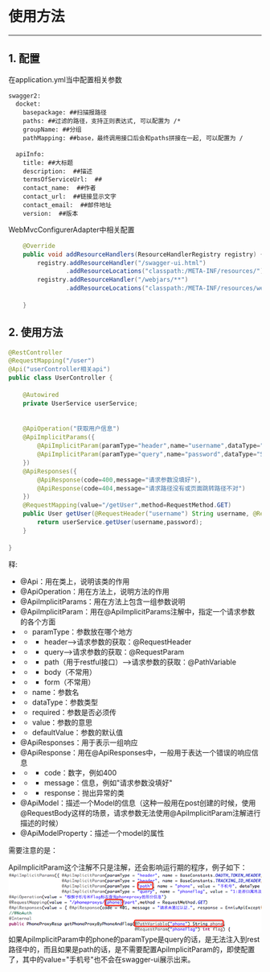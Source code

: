 # 使用方法
- - -
## 1. 配置
在application.yml当中配置相关参数
```
swagger2:
  docket:
    basepackage: ##扫描报路径
    paths: ##过滤的路径，支持正则表达式, 可以配置为 /* 
    groupName: ##分组
    pathMapping: ##base，最终调用接口后会和paths拼接在一起, 可以配置为 / 

  apiInfo:
    title: ##大标题
    description:  ##描述
    termsOfServiceUrl:  ##
    contact_name:  ##作者
    contact_url:  ##链接显示文字
    contact_email:  ##邮件地址
    version:  ##版本
```

WebMvcConfigurerAdapter中相关配置
```java
    @Override
	public void addResourceHandlers(ResourceHandlerRegistry registry) {
		registry.addResourceHandler("/swagger-ui.html")
				.addResourceLocations("classpath:/META-INF/resources/");
		registry.addResourceHandler("/webjars/**")
				.addResourceLocations("classpath:/META-INF/resources/webjars/");

	}
```

## 2. 使用方法

```java
@RestController
@RequestMapping("/user")
@Api("userController相关api")
public class UserController {

    @Autowired
    private UserService userService;
    

    @ApiOperation("获取用户信息")
    @ApiImplicitParams({
        @ApiImplicitParam(paramType="header",name="username",dataType="String",required=true,value="用户的姓名",defaultValue="zhaojigang"),
        @ApiImplicitParam(paramType="query",name="password",dataType="String",required=true,value="用户的密码",defaultValue="wangna")
    })
    @ApiResponses({
        @ApiResponse(code=400,message="请求参数没填好"),
        @ApiResponse(code=404,message="请求路径没有或页面跳转路径不对")
    })
    @RequestMapping(value="/getUser",method=RequestMethod.GET)
    public User getUser(@RequestHeader("username") String username, @RequestParam("password") String password) {
        return userService.getUser(username,password);
    }
   
}
```
释:
* @Api：用在类上，说明该类的作用
* @ApiOperation：用在方法上，说明方法的作用
* @ApiImplicitParams：用在方法上包含一组参数说明
* @ApiImplicitParam：用在@ApiImplicitParams注解中，指定一个请求参数的各个方面
* * paramType：参数放在哪个地方
* * * header-->请求参数的获取：@RequestHeader
* * * query-->请求参数的获取：@RequestParam
* * * path（用于restful接口）-->请求参数的获取：@PathVariable
* * * body（不常用）
* * * form（不常用）
* * name：参数名
* * dataType：参数类型
* * required：参数是否必须传
* * value：参数的意思
* * defaultValue：参数的默认值
* @ApiResponses：用于表示一组响应
* @ApiResponse：用在@ApiResponses中，一般用于表达一个错误的响应信息
* * * code：数字，例如400
* * * message：信息，例如"请求参数没填好"
* * * response：抛出异常的类
* @ApiModel：描述一个Model的信息（这种一般用在post创建的时候，使用@RequestBody这样的场景，请求参数无法使用@ApiImplicitParam注解进行描述的时候）
* @ApiModelProperty：描述一个model的属性

需要注意的是：

ApiImplicitParam这个注解不只是注解，还会影响运行期的程序，例子如下：
 ![Alt text](./img/1.png)
如果ApiImplicitParam中的phone的paramType是query的话，是无法注入到rest路径中的，而且如果是path的话，是不需要配置ApiImplicitParam的，即使配置了，其中的value="手机号"也不会在swagger-ui展示出来。